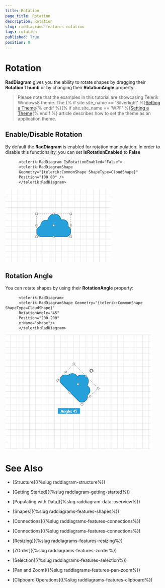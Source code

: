```yaml
---
title: Rotation
page_title: Rotation
description: Rotation
slug: raddiagrams-features-rotation
tags: rotation
published: True
position: 0
---
```


# Rotation



__RadDiagram__ gives you the ability to rotate shapes by dragging their __Rotation Thumb__ or by changing their __RotationAngle__ property.
	  

>Please note that the examples in this tutorial are showcasing Telerik Windows8 theme. The
		  {% if site.site_name == 'Silverlight' %}[Setting a Theme](http://www.telerik.com/help/silverlight/common-styling-apperance-setting-theme.html#Setting_Application-Wide_Built-In_Theme_in_the_Code-Behind){% endif %}{% if site.site_name == 'WPF' %}[Setting a Theme](http://www.telerik.com/help/wpf/common-styling-apperance-setting-theme-wpf.html#Setting_Application-Wide_Built-In_Theme_in_the_Code-Behind){% endif %}
		  article describes how to set the theme as an application theme.
		

## Enable/Disable Rotation

By default the __RadDiagram__ is enabled for rotation manipulation. In order to disable this functionality, you can set
		  __IsRotationEnabled__ to __False__

	
		  <telerik:RadDiagram IsRotationEnabled="False">
		  <telerik:RadDiagramShape
		  Geometry="{telerik:CommonShape ShapeType=CloudShape}"
		  Position="100 80" />
		  </telerik:RadDiagram>
		

![Rad Diagrams-Featires-Rotation-Disabled](images/RadDiagrams-Features-Rotation-Disabled.png)

## Rotation Angle

You can rotate shapes by using their __RotationAngle__ property:
		

	
		  <telerik:RadDiagram>
		  <telerik:RadDiagramShape Geometry="{telerik:CommonShape ShapeType=CloudShape}"
		  RotationAngle="45"
		  Position="200 200"
		  x:Name="shape"/>
		  </telerik:RadDiagram>
		

![Rad Diagrams-Features-Rotation](images/RadDiagrams-Features-Rotation.png)

# See Also

 * [Structure]({%slug raddiagram-structure%})

 * [Getting Started]({%slug raddiagram-getting-started%})

 * [Populating with Data]({%slug raddiagram-data-overview%})

 * [Shapes]({%slug raddiagrams-features-shapes%})

 * [Connections]({%slug raddiagrams-features-connections%})

 * [Connections]({%slug raddiagrams-features-connections%})

 * [Resizing]({%slug raddiagrams-features-resizing%})

 * [ZOrder]({%slug raddiagrams-features-zorder%})

 * [Selection]({%slug raddiagrams-features-selection%})

 * [Pan and Zoom]({%slug raddiagrams-features-pan-zoom%})

 * [Clipboard Operations]({%slug raddiagrams-features-clipboard%})
